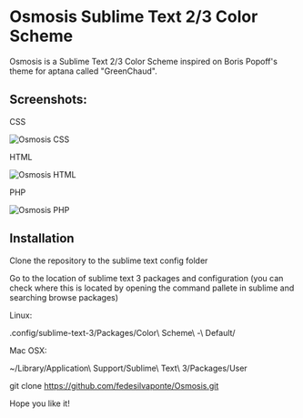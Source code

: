 # Osmosis Sublime Text 2/3 Color Scheme

Osmosis is a Sublime Text 2/3 Color Scheme inspired on Boris Popoff's theme for aptana called "GreenChaud".

## Screenshots:
CSS

![Osmosis CSS](http://static.fedesilva.com/Osmosis/osmosis-css.jpg)

HTML

![Osmosis HTML](http://static.fedesilva.com/Osmosis/osmosis-html.jpg)

PHP

![Osmosis PHP](http://static.fedesilva.com/Osmosis/osmosis-php.jpg)

## Installation

Clone the repository to the sublime text config folder

Go to the location of sublime text 3 packages and configuration
(you can check where this is located by opening the command pallete in sublime and searching browse packages)

Linux:

.config/sublime-text-3/Packages/Color\ Scheme\ -\ Default/

Mac OSX: 

~/Library/Application\ Support/Sublime\ Text\ 3/Packages/User

git clone https://github.com/fedesilvaponte/Osmosis.git

Hope you like it!


